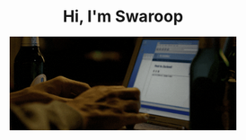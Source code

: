 <h1 align="center">Hi, I'm Swaroop</h1>

<p align="center">
  <img src="https://github.com/swarooppatilx/swarooppatilx/blob/main/zuck.gif" alt="Anime GIF" width="80%" />
</p>
